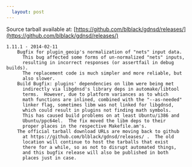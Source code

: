 ```yaml
---
  layout: post
---
```


Source tarball available at:
[https://github.com/blblack/gdnsd/releases/](https://github.com/blblack/gdnsd/releases/)

    1.11.1 - 2014-02-11
        Bugfix for plugin_geoip's normalization of "nets" input data.
          This bug affected some forms of un-normalized "nets" inputs,
          resulting in incorrect responses (or assertfail in debug builds).
          The replacement code is much simpler and more reliable, but
          also slower.
        Build Bugfix: plugins' dependencies on libm were being met
          indirectly via libgdnsd's library deps in automake/libtool
          terms.  However, due to platform variances as to which
          math functions are inlined, combined with the "--as-needed"
          linker flag, sometimes libm was not linked for libgdnsd,
          which could result in plugins not finding math symbols.
          This has caused build problems on at least Ubuntu/i386 and
          Ubuntu/ppc64el.  The fix moved the libm deps to their
          proper places in the respective Makefile.am's.
        The official tarball download URLs are moving back to github
          at https://github.com/blblack/gdnsd/releases/ .  The old
          location will continue to host the tarballs that exist
          there for a while, so as not to disrupt automated things,
          and this bugfix release will also be published in both
          places just in case.
